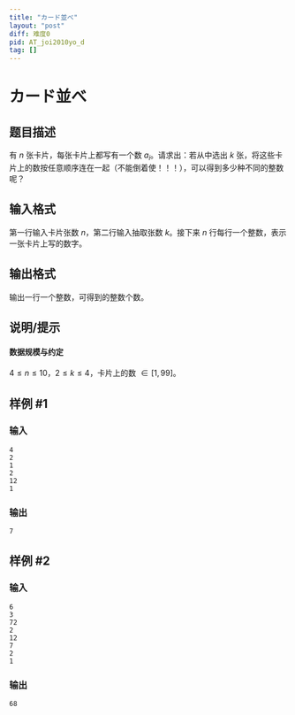 ```yaml
---
title: "カード並べ"
layout: "post"
diff: 难度0
pid: AT_joi2010yo_d
tag: []
---
```


# カード並べ

## 题目描述

有 $n$ 张卡片，每张卡片上都写有一个数 $a_i$。请求出：若从中选出 $k$ 张，将这些卡片上的数按任意顺序连在一起（不能倒着使！！！），可以得到多少种不同的整数呢？

## 输入格式

第一行输入卡片张数 $n$，第二行输入抽取张数 $k$。接下来 $n$ 行每行一个整数，表示一张卡片上写的数字。

## 输出格式

输出一行一个整数，可得到的整数个数。

## 说明/提示

#### 数据规模与约定

$4 \le n \le 10$，$2 \le k \le 4$，卡片上的数 $\in [1,99]$。

## 样例 #1

### 输入

```
4
2
1
2
12
1
```

### 输出

```
7
```

## 样例 #2

### 输入

```
6
3
72
2
12
7
2
1
```

### 输出

```
68
```


